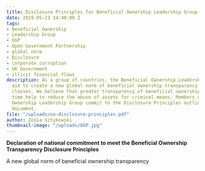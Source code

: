 ```yaml
---
title: Disclosure Principles for Beneficial Ownership Leadership Group
date: 2019-05-23 14:40:00 Z
tags:
- Beneficial Ownership
- Leadership Group
- OGP
- Open Government Partnership
- global norm
- Disclosure
- corporate corruption
- UK Government
- illicit financial flows
description: As a group of countries, the Beneficial Ownership Leadership Group will
  aim to create a new global norm of beneficial ownership transparency across asset
  classes. We believe that greater transparency of beneficial ownership will over
  time help to reduce the abuse of assets for criminal means. Members of the Beneficial
  Ownership Leadership Group commit to the Disclosure Principles outlined in this
  document.
file: "/uploads/oo-disclosure-principles.pdf"
author: Zosia Sztykowski
thumbnail-image: "/uploads/OGP.jpg"
---
```


**Declaration of national commitment to meet the Beneficial Ownership Transparency Disclosure Principles**

A new global norm of beneficial ownership transparency